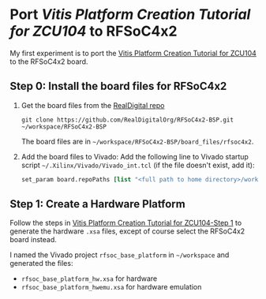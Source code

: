 # Port <em>Vitis Platform Creation Tutorial for ZCU104</em> to RFSoC4x2
My first experiment is to port the [Vitis Platform Creation Tutorial
for
ZCU104](https://github.com/Xilinx/Vitis-Tutorials/tree/2023.1/Vitis_Platform_Creation/Design_Tutorials/02-Edge-AI-ZCU104)
to the RFSoC4x2 board. 

## Step 0: Install the board files for RFSoC4x2
1. Get the board files from the [RealDigital repo](https://github.com/RealDigitalOrg/RFSoC4x2-BSP)
    ```shell
    git clone https://github.com/RealDigitalOrg/RFSoC4x2-BSP.git ~/workspace/RFSoC4x2-BSP
    ```
    The board files are in  `~/workspace/RFSoC4x2-BSP/board_files/rfsoc4x2`.
  
2. Add the board files to Vivado:
    Add the following line to Vivado startup script `~/.Xilinx/Vivado/Vivado_int.tcl` (if the file doesn't exist, add it):
    ```tcl
    set_param board.repoPaths [list "<full path to home directory>/workspace/RFSoC4x2-BSP"]
    ```
## Step 1: Create a Hardware Platform
Follow the steps in [Vitis Platform Creation Tutorial
for
ZCU104-Step 1](https://github.com/Xilinx/Vitis-Tutorials/blob/2023.1/Vitis_Platform_Creation/Design_Tutorials/02-Edge-AI-ZCU104/step1.md) to generate the hardware `.xsa` files, except of course select the RFSoC4x2 board instead. 

I named the Vivado project `rfsoc_base_platform` in `~/workspace` and generated the files:
- `rfsoc_base_platform_hw.xsa` for hardware
- `rfsoc_base_platform_hwemu.xsa` for hardware emulation

